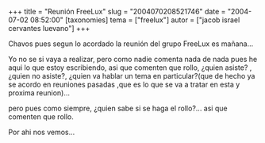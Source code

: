 +++
title = "Reunión FreeLux"
slug = "2004070208521746"
date = "2004-07-02 08:52:00"
[taxonomies]
tema = ["freelux"]
autor = ["jacob israel cervantes luevano"]
+++

Chavos pues segun lo acordado la reunión del grupo FreeLux es mañana...

<!-- more -->
Yo no se si vaya a realizar, pero como nadie comenta nada de nada pues
he aqui lo que estoy escribiendo, asi que comenten que rollo, ¿quien
asiste? ,¿quien no asiste?, ¿quien va hablar un tema en particular?(que
de hecho ya se acordo en reuniones pasadas ,que es lo que se va a tratar
en esta y proxima reunion)...

pero pues como siempre, ¿quien sabe si se haga el rollo?... asi que
comenten que rollo.

Por ahi nos vemos...

